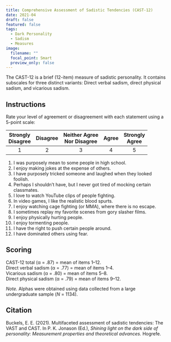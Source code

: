 ```yaml
---
title: Comprehensive Assessment of Sadistic Tendencies (CAST-12)
date: 2021-04
draft: false
featured: false
tags:
  - Dark Personality
  - Sadism
  - Measures
image:
  filename: ""
  focal_point: Smart
  preview_only: false
---
```

The CAST-12 is a brief (12-item) measure of sadistic personality. It contains subscales for three distinct variants: Direct verbal sadism, direct physical sadism, and vicarious sadism.

## Instructions
Rate your level of agreement or disagreement with each statement using a 5-point scale:

| Strongly</br>Disagree | Disagree | Neither Agree<br>Nor Disagree | Agree | Strongly</br>Agree |
| :----: | :----: | :----: | :----: | :----: |
| 1 | 2 | 3 | 4 | 5 |


1. I was purposely mean to some people in high school.
2. I enjoy making jokes at the expense of others. 
3. I have purposely tricked someone and laughed when they looked foolish.
4. Perhaps I shouldn’t have, but I never got tired of mocking certain classmates.
5. I love to watch YouTube clips of people fighting. 
6. In video games, I like the realistic blood spurts. 
7. I enjoy watching cage fighting (or MMA), where there is no escape. 
8. I sometimes replay my favorite scenes from gory slasher films.
9. I enjoy physically hurting people. 
10. I enjoy tormenting people. 
11. I have the right to push certain people around.
12. I have dominated others using fear. 

## Scoring

CAST-12 total (α = .87) = mean of items 1–12. <br>
Direct verbal sadism (α = .77) = mean of items 1–4.<br>
Vicarious sadism (α = .80) = mean of items 5–8. <br>
Direct physical sadism (α = .79) = mean of items 9–12. <br>

*Note.* Alphas were obtained using data collected from a large undergraduate sample (*N* = 1134).

## Citation

Buckels, E. E. (2021). Multifaceted assessment of sadistic tendencies: The VAST and CAST. In P. K. Jonason (Ed.), *Shining light on the dark side of personality: Measurement properties and theoretical advances.* Hogrefe.
